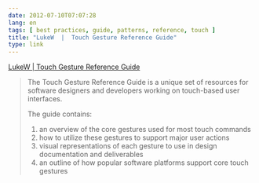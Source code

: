```yaml
---
date: 2012-07-10T07:07:28
lang: en
tags: [ best practices, guide, patterns, reference, touch ]
title: "LukeW  |  Touch Gesture Reference Guide"
type: link
---
```


[LukeW  |  Touch Gesture Reference Guide](http://www.lukew.com/touch)

> The Touch Gesture Reference Guide is a unique set of resources for
> software designers and developers working on touch-based user
> interfaces.
>
> The guide contains:
>
> 1.  an overview of the core gestures used for most touch commands
> 2.  how to utilize these gestures to support major user actions
> 3.  visual representations of each gesture to use in design
>     documentation and deliverables
> 4.  an outline of how popular software platforms support core touch
>     gestures


